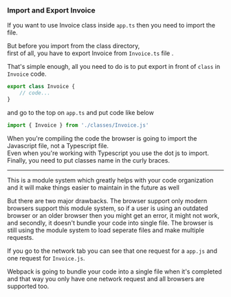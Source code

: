 ### Import and Export Invoice

If you want to use Invoice class inside `app.ts` then you need to import the file.

But before you import from the class directory,   
first of all, you have to export Invoice from `Invoice.ts` file .

That's simple enough, all you need to do is to put export in front of `class` in `Invoice` code.

```typescript
export class Invoice {
    // code...
}
```

and go to the top on `app.ts` and put code like below

```typescript
import { Invoice } from './classes/Invoice.js'
```
When you're compiling the code the browser is going to import the Javascript file, not a Typescript file.    
Even when you're working with Typescript you use the dot js to import.   
Finally, you need to put classes name in the curly braces.

---

This is a module system which greatly helps with your code organization and it will make things easier to maintain in the future as well

But there are two major drawbacks. The browser support only modern browsers support this module system, so if a user is using an outdated browser or an older browser
then you might get an error, it might not work, and secondly, it doesn't bundle your code into single file.
The browser is still using the module system to load seperate files and make multiple requests.

If you go to the network tab you can see that one request for a `app.js` and one request for `Invoice.js`.

 Webpack is going to bundle your code into a single file when it's completed and that way you only have one network request
 and all browsers are supported too.